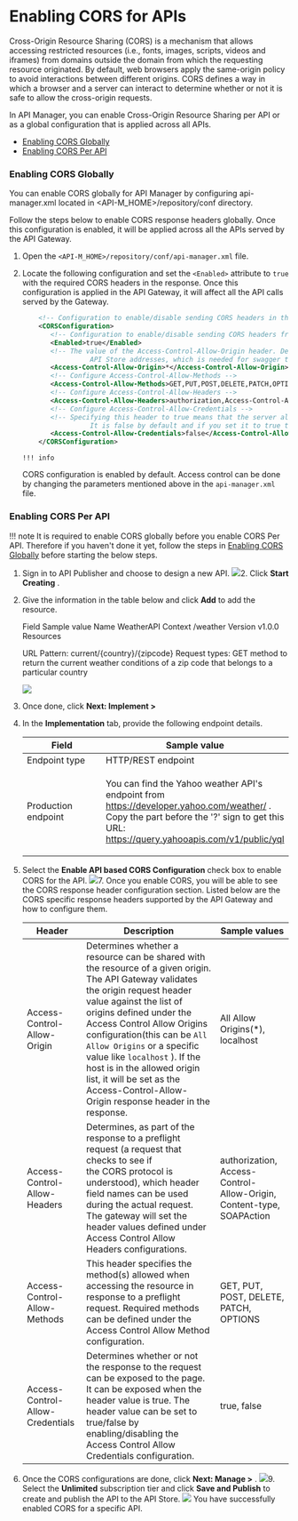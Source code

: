 # Enabling CORS for APIs

Cross-Origin Resource Sharing (CORS) is a mechanism that allows accessing restricted resources (i.e., fonts, images, scripts, videos and iframes) from domains outside the domain from which the requesting resource originated. By default, web browsers apply the same-origin policy to avoid interactions between different origins. CORS defines a way in which a browser and a server can interact to determine whether or not it is safe to allow the cross-origin requests.

In API Manager, you can enable Cross-Origin Resource Sharing per API or as a global configuration that is applied across all APIs.

-   [Enabling CORS Globally](#EnablingCORSforAPIs-EnablingCORSGlobally)
-   [Enabling CORS Per API](#EnablingCORSforAPIs-EnablingCORSPerAPI)

### Enabling CORS Globally

You can enable CORS globally for API Manager by configuring api-manager.xml located in &lt;API-M\_HOME&gt;/repository/conf directory.

Follow the steps below to enable CORS response headers globally. Once this configuration is enabled, it will be applied across all the APIs served by the API Gateway.

1.  Open the `<API-M_HOME>/repository/conf/api-manager.xml` file.
2.  Locate the following configuration and set the `<Enabled>` attribute to `true` with the required CORS headers in the response. Once this configuration is applied in the API Gateway, it will affect all the API calls served by the Gateway.

    ``` xml
        <!-- Configuration to enable/disable sending CORS headers in the Gateway response and define the Access-Control-Allow-Origin header value.-->
        <CORSConfiguration>
           <!-- Configuration to enable/disable sending CORS headers from the Gateway-->
           <Enabled>true</Enabled>
           <!-- The value of the Access-Control-Allow-Origin header. Default values are
                     API Store addresses, which is needed for swagger to function. -->
           <Access-Control-Allow-Origin>*</Access-Control-Allow-Origin>
           <!-- Configure Access-Control-Allow-Methods -->
           <Access-Control-Allow-Methods>GET,PUT,POST,DELETE,PATCH,OPTIONS</Access-Control-Allow-Methods>
           <!-- Configure Access-Control-Allow-Headers -->
           <Access-Control-Allow-Headers>authorization,Access-Control-Allow-Origin,Content-Type,SOAPAction</Access-Control-Allow-Headers>
           <!-- Configure Access-Control-Allow-Credentials -->
           <!-- Specifying this header to true means that the server allows cookies (or other user credentials) to be included on cross-origin requests.
                     It is false by default and if you set it to true then make sure that the Access-Control-Allow-Origin header does not contain the wildcard (*) -->
           <Access-Control-Allow-Credentials>false</Access-Control-Allow-Credentials>
        </CORSConfiguration>
    ```

        !!! info
    CORS configuration is enabled by default. Access control can be done by changing the parameters mentioned above in the `api-manager.xml` file.


### Enabling CORS Per API

!!! note
It is required to enable CORS globally before you enable CORS Per API. Therefore if you haven't done it yet, follow the steps in [Enabling CORS Globally](https://docs.wso2.com/display/AM2xx/Enabling+CORS+for+APIs#EnablingCORSforAPIs-EnablingCORSGlobally) before starting the below steps.


1.  Sign in to API Publisher and choose to design a new API.
    ![](/assets/attachments/103333519/103333521.png)2.  Click **Start Creating** .
3.  Give the information in the table below and click **Add** to add the resource.

    Field
    Sample value
    Name
    WeatherAPI
    Context
    /weather
    Version
    v1.0.0
    Resources

    URL Pattern: current/{country}/{zipcode}
    Request types: GET method to return the current weather conditions of a zip code that belongs to a particular country

    ![](/assets/attachments/103333519/103333520.png)
4.  Once done, click **Next: Implement &gt;**

5.  In the **Implementation** tab, provide the following endpoint details.

    <table>
    <colgroup>
    <col width="50%" />
    <col width="50%" />
    </colgroup>
    <thead>
    <tr class="header">
    <th>Field</th>
    <th>Sample value</th>
    </tr>
    </thead>
    <tbody>
    <tr class="odd">
    <td>Endpoint type</td>
    <td>HTTP/REST endpoint</td>
    </tr>
    <tr class="even">
    <td>Production endpoint</td>
    <td><p>You can find the Yahoo weather API's endpoint from <a href="https://developer.yahoo.com/weather/" class="uri">https://developer.yahoo.com/weather/</a> . Copy the part before the '?' sign to get this URL: <a href="https://query.yahooapis.com/v1/public/yql?q=select%20*%20from%20weather.forecast%20where%20woeid%20in%20(select%20woeid%20from%20geo.places(1)%20where%20text%3D%22nome%2C%20ak%22)&amp;format=json&amp;env=store%3A%2F%2Fdatatables.org%2Falltableswithkeys">https://query.yahooapis.com/v1/public/yql</a></p></td>
    </tr>
    </tbody>
    </table>

6.  Select the **Enable API based CORS Configuration** check box to enable CORS for the API.
    ![](/assets/attachments/103333519/103333530.png)7.  Once you enable CORS, you will be able to see the CORS response header configuration section. Listed below are the CORS specific response headers supported by the API Gateway and how to configure them.

    | Header                           | Description                                                                                                                                                                                                                                                                                                                                                                                                                                                                                         | Sample values                                                        |
    |----------------------------------|-----------------------------------------------------------------------------------------------------------------------------------------------------------------------------------------------------------------------------------------------------------------------------------------------------------------------------------------------------------------------------------------------------------------------------------------------------------------------------------------------------|----------------------------------------------------------------------|
    | Access-Control-Allow-Origin      | Determines whether a resource can be shared with the resource of a given origin. The API Gateway validates the origin request header value against the list of origins defined under the Access Control Allow Origins configuration(this can be `All Allow Origins` or a specific value like `localhost` ). If the host is in the allowed origin list, it will be set as the Access-Control-Allow-Origin response header in the response. | All Allow Origins(\*), localhost                                     |
    | Access-Control-Allow-Headers     | Determines, as part of the response to a preflight request (a request that checks to see if the CORS protocol is understood), which header field names can be used during the actual request. The gateway will set the header values defined under Access Control Allow Headers configurations.                                                                                                                                                                                                     | authorization, Access-Control-Allow-Origin, Content-type, SOAPAction |
    | Access-Control-Allow-Methods     | This header specifies the method(s) allowed when accessing the resource in response to a preflight request. Required methods can be defined under the Access Control Allow Method configuration.                                                                                                                                                                                                                                                                                                    | GET, PUT, POST, DELETE, PATCH, OPTIONS                               |
    | Access-Control-Allow-Credentials | Determines whether or not the response to the request can be exposed to the page. It can be exposed when the header value is true. The header value can be set to true/false by enabling/disabling the Access Control Allow Credentials configuration.                                                                                                                                                                                                                                              | true, false                                                          |

8.  Once the CORS configurations are done, click **Next: Manage &gt;** .
    ![](/assets/attachments/103333519/103333529.png)9.  Select the **Unlimited** subscription tier and click **Save and Publish** to create and publish the API to the API Store.
    ![](/assets/attachments/103333519/103333528.png)
You have successfully enabled CORS for a specific API.


